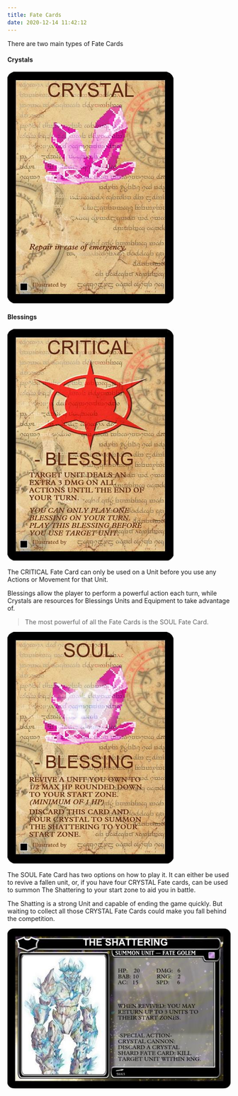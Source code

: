 ```yaml
---
title: Fate Cards
date: 2020-12-14 11:42:12
---
```


There are two main types of Fate Cards

#### Crystals

![CRYSTAL Fate Card](./fate_cards/CRYSTAL.jpg)


#### Blessings

![CRITICAL Fate Card is used to give a unit extra DMG on Successful Attack Actions a Unit may take.](./fate_cards/CRITICAL.jpg)

The CRITICAL Fate Card can only be used on a Unit before you use any Actions or Movement for that Unit.


Blessings allow the player to perform a powerful action each turn, while Crystals are resources for Blessings Units and Equipment to take advantage of.


> The most powerful of all the Fate Cards is the SOUL Fate Card.

![SOUL Fate Card allows you to revive a fallen Unit that has been destroyed and not condemned back to your start zone, its equipment will remain with that Unit](./fate_cards/SOUL.jpg)


The SOUL Fate Card has two options on how to play it. It can either be used to revive a fallen unit, or, if you have four CRYSTAL Fate cards, can be used to summon The Shattering to your start zone to aid you in battle.

The Shatting is a strong Unit and capable of ending the game quickly. But waiting to collect all those CRYSTAL Fate Cards could make you fall behind the competition.

![THE SHATTERING!!!](./fate_cards/THE_SHATTERING.jpg)